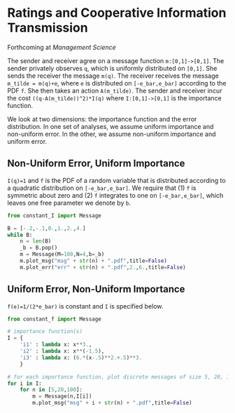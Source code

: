 # Ratings and Cooperative Information Transmission

Forthcoming at *Management Science*

The sender and receiver agree on a message function `m:[0,1]->[0,1]`. The sender privately observes `q`, which is uniformly distributed on `[0,1]`. She sends the receiver the message `m(q)`. The receiver receives the message `m_tilde = m(q)+e`, where `e` is distributed on `[-e_bar,e_bar]` according to the PDF `f`. She then takes an action `A(m_tilde)`. The sender and receiver incur the cost `((q-A(m_tilde))^2)*I(q)` where `I:[0,1]->[0,1]` is the importance function. 

We look at two dimensions: the importance function and the error distribution. In one set of analyses, we assume uniform importance and non-uniform error. In the other, we assume non-uniform importance and uniform error. 

## Non-Uniform Error, Uniform Importance

`I(q)=1` and `f` is the PDF of a random variable that is distributed according to a quadratic distribution on `[-e_bar,e_bar]`. We require that (1) `f` is symmetric about zero and (2) `f` integrates to one on `[-e_bar,e_bar]`, which leaves one free parameter we denote by `b`.


```python
from constant_I import Message

B = [-.2,-.1,0.,1.,2.,4.]
while B:
    n = len(B)
    _b = B.pop()
    m = Message(M=100,N=4,b=_b)
    m.plot_msg("msg" + str(n) + ".pdf",title=False)
    m.plot_err("err" + str(n) + ".pdf",2.,6.,title=False)
```

## Uniform Error, Non-Uniform Importance

`f(e)=1/(2*e_bar)` is constant and `I` is specified below.

```python
from constant_f import Message

# importance function(s)
I = {
    'i1' : lambda x: x**3., 
    'i2' : lambda x: x**(-1.5),
    'i3' : lambda x: (6.*(x-.5)**2.+.5)**3.
    }

# for each importance function, plot discrete messages of size 5, 20, 100 
for i in I:
    for n in [5,20,100]:
        m = Message(n,I[i])
        m.plot_msg("msg" + i + str(n) + ".pdf",title=False)
```
